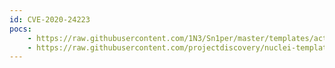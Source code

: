 ```yaml
---
id: CVE-2020-24223
pocs:
    - https://raw.githubusercontent.com/1N3/Sn1per/master/templates/active/CVE-2020-24223_-_Mara_CMS_7.5_Reflective_XSS.sh
    - https://raw.githubusercontent.com/projectdiscovery/nuclei-templates/master/cves/CVE-2020-24223.yaml
---
```

